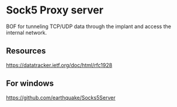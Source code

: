# Sock5 Proxy server
BOF for tunneling TCP/UDP data through the implant and access the internal network.

## Resources
https://datatracker.ietf.org/doc/html/rfc1928

## For windows
https://github.com/earthquake/Socks5Server